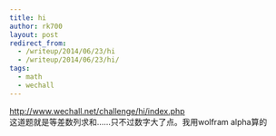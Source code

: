 ```yaml
---
title: hi
author: rk700
layout: post
redirect_from:
  - /writeup/2014/06/23/hi
  - /writeup/2014/06/23/hi/
tags:
  - math
  - wechall
---
```

<http://www.wechall.net/challenge/hi/index.php>  
这道题就是等差数列求和……只不过数字大了点。我用wolfram alpha算的
